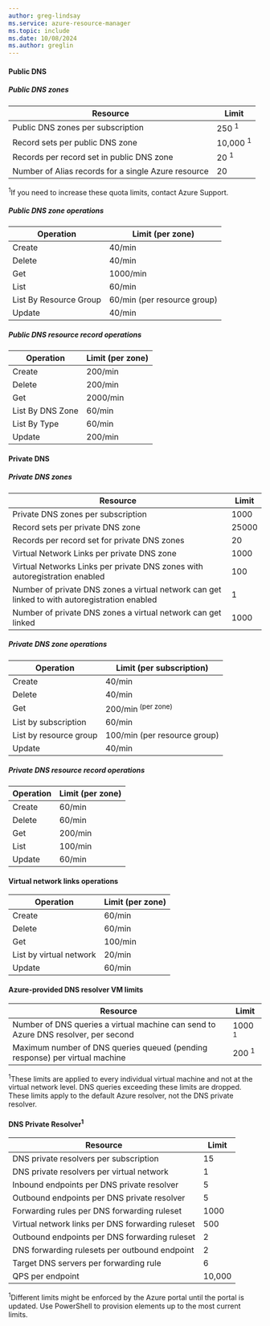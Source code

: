 ```yaml
---
author: greg-lindsay
ms.service: azure-resource-manager
ms.topic: include
ms.date: 10/08/2024
ms.author: greglin
---
```

#### Public DNS

##### Public DNS zones

| Resource | Limit |
| --- | --- |
| Public DNS zones per subscription |250 <sup>1</sup> |
| Record sets per public DNS zone |10,000 <sup>1</sup> |
| Records per record set in public DNS zone |20 <sup>1</sup> |
| Number of Alias records for a single Azure resource |20|

<sup>1</sup>If you need to increase these quota limits, contact Azure Support.

##### Public DNS zone operations

| Operation | Limit (per zone) |
| --------- | ----- |
| Create | 40/min |
| Delete | 40/min |
| Get | 1000/min |
| List | 60/min |
| List By Resource Group | 60/min (per resource group) |
| Update | 40/min |

##### Public DNS resource record operations

| Operation | Limit (per zone) |
| --------- | ----- |
| Create | 200/min |
| Delete | 200/min |
| Get | 2000/min |
| List By DNS Zone | 60/min |
| List By Type | 60/min |
| Update | 200/min |

#### Private DNS

##### Private DNS zones

| Resource | Limit |
| --- | --- |
| Private DNS zones per subscription |1000|
| Record sets per private DNS zone |25000|
| Records per record set for private DNS zones |20|
| Virtual Network Links per private DNS zone |1000|
| Virtual Networks Links per private DNS zones with autoregistration enabled |100|
| Number of private DNS zones a virtual network can get linked to with autoregistration enabled |1|
| Number of private DNS zones a virtual network can get linked |1000|

##### Private DNS zone operations

| Operation | Limit (per subscription) |
| --- | --- |
| Create |40/min|
| Delete |40/min|
| Get |200/min<sup> (per zone)|
| List by subscription |60/min|
| List by resource group |100/min (per resource group)|
| Update |40/min|

##### Private DNS resource record operations

| Operation | Limit (per zone)|
| --- | --- |
| Create |60/min|
| Delete |60/min|
| Get |200/min|
| List |100/min|
| Update |60/min|

#### Virtual network links operations

| Operation | Limit (per zone) |
| --- | --- |
| Create |60/min|
| Delete |60/min|
| Get |100/min|
| List by virtual network |20/min|
| Update |60/min|

#### Azure-provided DNS resolver VM limits

| Resource | Limit |
| --- | --- |
| Number of DNS queries a virtual machine can send to Azure DNS resolver, per second |1000 <sup>1</sup> |
| Maximum number of DNS queries queued (pending response) per virtual machine |200 <sup>1</sup> |

<sup>1</sup>These limits are applied to every individual virtual machine and not at the virtual network level. DNS queries exceeding these limits are dropped. These limits apply to the default Azure resolver, not the DNS private resolver.

#### DNS Private Resolver<sup>1</sup>

| Resource | Limit |
| --- | --- |
| DNS private resolvers per subscription |15|
| DNS private resolvers per virtual network |1|
| Inbound endpoints per DNS private resolver |5|
| Outbound endpoints per DNS private resolver |5|
| Forwarding rules per DNS forwarding ruleset |1000|
| Virtual network links per DNS forwarding ruleset |500|
| Outbound endpoints per DNS forwarding ruleset |2|
| DNS forwarding rulesets per outbound endpoint |2|
| Target DNS servers per forwarding rule |6|
| QPS per endpoint |10,000|

<sup>1</sup>Different limits might be enforced by the Azure portal until the portal is updated. Use PowerShell to provision elements up to the most current limits.

